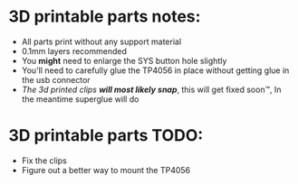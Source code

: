 # 3D printable parts notes:

  - All parts print without any support material
  - 0.1mm layers recommended
  - You **might** need to enlarge the SYS button hole slightly
  - You'll need to carefully glue the TP4056 in place without getting glue in the usb connector
  - *The 3d printed clips **will most likely snap***, this will get fixed soon™, In the meantime superglue will do

# 3D printable parts TODO:
  - Fix the clips
  - Figure out a better way to mount the TP4056